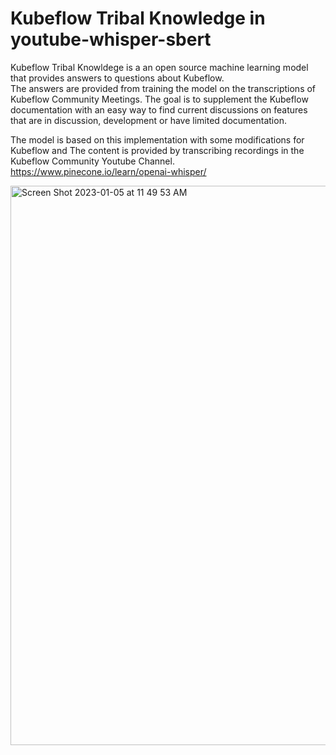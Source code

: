 # Kubeflow Tribal Knowledge in youtube-whisper-sbert

Kubeflow Tribal Knowldege is a an open source machine learning model that provides answers to questions about Kubeflow.    
The answers are provided from training the model on the transcriptions of Kubeflow Community Meetings. 
The goal is to supplement the Kubeflow documentation with an easy way to find current discussions on features that are in discussion, development or have limited documentation.

The model is based on this implementation with some modifications for Kubeflow and The content is provided by transcribing recordings in the Kubeflow Community Youtube Channel.
https://www.pinecone.io/learn/openai-whisper/


<img width="895" alt="Screen Shot 2023-01-05 at 11 49 53 AM" src="https://user-images.githubusercontent.com/10553232/210847149-ad9d2172-bcb1-4d81-a5d6-8ce2814066e0.png">


